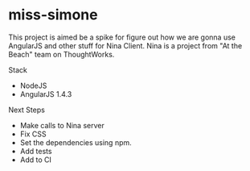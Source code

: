 # miss-simone

This project is aimed be a spike for figure out how we are gonna use AngularJS and other stuff for Nina Client.
Nina is a project from "At the Beach" team on ThoughtWorks.

Stack
 - NodeJS
 - AngularJS 1.4.3
 
Next Steps
 - Make calls to Nina server
 - Fix CSS
 - Set the dependencies using npm.
 - Add tests
 - Add to CI
